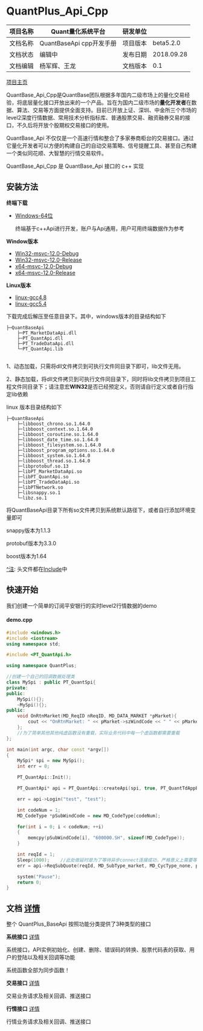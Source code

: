 # QuantPlus_Api_Cpp

| 项目名称 | Quant量化系统平台      | 研发单位 |  |
| ---- | -------------------- | ---- | ------------ |
| 文档名称 | QuantBaseApi cpp开发手册 | 项目版本 | beta5.2.0   |
| 文档状态 | 编辑中                  | 发布日期 | 2018.09.28 |
| 文档编辑 | 杨军辉、王龙               | 文档版本 | 0.1          |

[项目主页](https://www.quantstage.com/) 

QuantBase_Api_Cpp是QuantBase团队根据多年国内二级市场上的量化交易经验，将底层量化接口开放出来的一个产品。旨在为国内二级市场的**量化开发者**在数据、算法、交易等方面提供全面支持。目前已开放上证、深圳、中金所三个市场的level2深度行情数据、常用技术分析指标库、普通股票交易、融资融券交易的接口，不久后将开放个股期权交易接口的使用。

QuantBase_Api 不仅仅是一个高速行情和整合了多家券商柜台的交易接口。通过它量化开发者可以方便的构建自己的自动交易策略、信号提醒工具、甚至自己构建一个类似同花顺、大智慧的行情交易软件。

QuantBase_Api_Cpp 是 QuantBase_Api 接口的 c++ 实现

## 安装方法


**终端下载**

- [Windows-64位](https://download.quantstage.com/)

  终端基于c++Api进行开发，账户与Api通用，用户可用终端数据作为参考

**Window版本**

- [Win32-msvc-12.0-Debug](https://github.com/abramwang/QuantStageApi_Cpp/raw/master/bin/lib-Win32-msvc-12.0-Debug.zip)
- [Win32-msvc-12.0-Release](https://github.com/abramwang/QuantStageApi_Cpp/raw/master/bin/lib-Win32-msvc-12.0-Release.zip)
- [x64-msvc-12.0-Debug](https://github.com/abramwang/QuantStageApi_Cpp/raw/master/bin/lib-x64-msvc-12.0-Debug.zip)
- [x64-msvc-12.0-Release](https://github.com/abramwang/QuantStageApi_Cpp/raw/master/bin/lib-x64-msvc-12.0-Release.zip)

**Linux版本**

- [linux-gcc4.8](https://github.com/abramwang/QuantStageApi_Cpp/raw/master/bin/linux-gcc4.8.tar.gz)
- [linux-gcc5.4](https://github.com/abramwang/QuantStageApi_Cpp/raw/master/bin/linux-gcc5.4.tar.gz)


下载完成后解压至任意目录下。其中，windows版本的目录结构如下

```
├─QuantBaseApi
	├─PT_MarketDataApi.dll
	├─PT_QuantApi.dll
	├─PT_TradeDataApi.dll
	└─PT_QuantApi.lib


```

1、动态加载，只需将dll文件拷贝到可执行文件同目录下即可，lib文件无用。

2、静态加载，将dll文件拷贝到可执行文件同目录下，同时将lib文件拷贝到项目工程文件同目录下；请注意宏**WIN32**是否已经预定义，否则请自行定义或者自行指定lib依赖

linux 版本目录结构如下

```
├─QuantBaseApi
	├─libboost_chrono.so.1.64.0
	├─libboost_context.so.1.64.0
	├─libboost_coroutine.so.1.64.0
	├─libboost_date_time.so.1.64.0
	├─libboost_filesystem.so.1.64.0
	├─libboost_program_options.so.1.64.0
	├─libboost_system.so.1.64.0
	├─libboost_thread.so.1.64.0
	├─libprotobuf.so.13
	├─libPT_MarketDataApi.so
	├─libPT_QuantApi.so
	├─libPT_TradeDataApi.so
	├─libPTNetwork.so
	├─libsnappy.so.1
	└─libz.so.1

```

将QuantBaseApi目录下所有so文件拷贝到系统默认路径下，或者自行添加环境变量即可

snappy版本为1.1.3

protobuf版本为3.3.0

boost版本为1.64

[^注](https://github.com/abramwang/QuantPlusApi_Cpp/blob/master/doc/%E4%B8%9A%E5%8A%A1%E6%9C%8D%E5%8A%A1%E5%99%A8%E8%BF%9E%E9%80%9A%E6%97%B6%E4%B8%BB%E5%8A%A8%E9%80%9A%E7%9F%A5): 头文件都在[Include](https://github.com/abramwang/QuantPlusApi_Cpp/tree/master/include)中


## 快速开始

我们创建一个简单的订阅平安银行的实时level2行情数据的demo

#### demo.cpp

```c++
#include <windows.h>
#include <iostream>
using namespace std;

#include <PT_QuantApi.h>

using namespace QuantPlus;

//创建一个自己的回调数据处理类
class MySpi : public PT_QuantSpi{
private:
public:
	MySpi(){};
	~MySpi(){};
public:
	void OnRtnMarket(MD_ReqID nReqID, MD_DATA_MARKET *pMarket){
		cout << "OnRtnMarket: " << pMarket->szWindCode << " " << pMarket->nTime << endl;
	};
  	//为了简单其他其他纯虚函数没有重载，实际业务代码中每一个虚函数都需要重载
};

int main(int argc, char const *argv[])
{
	MySpi* spi = new MySpi();
	int err = 0;

	PT_QuantApi::Init();

	PT_QuantApi* api = PT_QuantApi::createApi(spi, true, PT_QuantTdAppEType_Test, false, PT_QuantMdAppEType_Real, true, false);    //此处只连接了行情业务服务器

	err = api->Login("test", "test");

	int codeNum = 1;
	MD_CodeType *pSubWindCode = new MD_CodeType[codeNum];

	for(int i = 0; i < codeNum; ++i)
	{
		memcpy(pSubWindCode[i], "600000.SH", sizeof(MD_CodeType));
	}

	int reqId = 1;
	Sleep(1000);    //此处做延时是为了等待异步connect连接成功，严格意义上需要等待onconnect函数返回判断对应的业务服务器连接成功之后才能做业务请求
	err = api->ReqSubQuote(reqId, MD_SubType_market, MD_CycType_none, pSubWindCode, codeNum, "2018-02-21 0:0:01", "2018-02-28 23:59:59");

	system("Pause");
	return 0;
}
```

## 文档 [详情](https://github.com/abramwang/QuantPlusApi_Cpp/tree/master/doc)

整个 QuantPlus_BaseApi 按照功能分类提供了3种类型的接口

**系统接口** [详情](https://github.com/abramwang/QuantPlusApi_Cpp/blob/master/doc/%E7%B3%BB%E7%BB%9F%E6%8E%A5%E5%8F%A3.md)

系统接口，API实例初始化、创建、删除、错误码的转换、股票代码表的获取、用户的登陆以及相关回调等功能

系统函数全部为同步函数！

**交易接口** [详情](https://github.com/abramwang/QuantPlusApi_Cpp/blob/master/doc/%E4%BA%A4%E6%98%93%E6%8E%A5%E5%8F%A3.md)

交易业务请求及相关回调、推送接口

**行情接口** [详情](https://github.com/abramwang/QuantPlusApi_Cpp/blob/master/doc/%E8%A1%8C%E6%83%85%E6%8E%A5%E5%8F%A3.md)

行情业务请求及相关回调、推送接口


